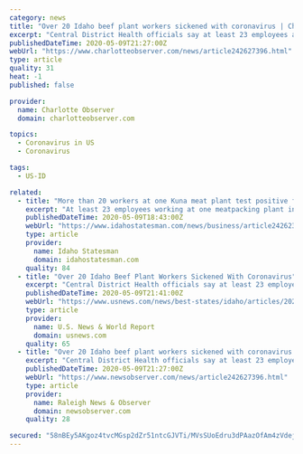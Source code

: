 ```yaml
---
category: news
title: "Over 20 Idaho beef plant workers sickened with coronavirus | Charlotte Observer"
excerpt: "Central District Health officials say at least 23 employees at a beef processing plant near Boise, Idaho, have tested positive for the coronavirus."
publishedDateTime: 2020-05-09T21:27:00Z
webUrl: "https://www.charlotteobserver.com/news/article242627396.html"
type: article
quality: 31
heat: -1
published: false

provider:
  name: Charlotte Observer
  domain: charlotteobserver.com

topics:
  - Coronavirus in US
  - Coronavirus

tags:
  - US-ID

related:
  - title: "More than 20 workers at one Kuna meat plant test positive for coronavirus"
    excerpt: "At least 23 employees working at one meatpacking plant in Kuna have tested positive for the coronavirus, Central District Health officials confirmed Saturday. One additional employee also is presumed to have the virus,"
    publishedDateTime: 2020-05-09T18:43:00Z
    webUrl: "https://www.idahostatesman.com/news/business/article242623441.html"
    type: article
    provider:
      name: Idaho Statesman
      domain: idahostatesman.com
    quality: 84
  - title: "Over 20 Idaho Beef Plant Workers Sickened With Coronavirus"
    excerpt: "Central District Health officials say at least 23 employees at a beef processing plant near Boise, Idaho, have tested positive for the coronavirus."
    publishedDateTime: 2020-05-09T21:41:00Z
    webUrl: "https://www.usnews.com/news/best-states/idaho/articles/2020-05-09/over-20-idaho-beef-plant-workers-sickened-with-coronavirus"
    type: article
    provider:
      name: U.S. News & World Report
      domain: usnews.com
    quality: 65
  - title: "Over 20 Idaho beef plant workers sickened with coronavirus | Raleigh News & Observer"
    excerpt: "Central District Health officials say at least 23 employees at a beef processing plant near Boise, Idaho, have tested positive for the coronavirus."
    publishedDateTime: 2020-05-09T21:27:00Z
    webUrl: "https://www.newsobserver.com/news/article242627396.html"
    type: article
    provider:
      name: Raleigh News & Observer
      domain: newsobserver.com
    quality: 28

secured: "58nBEy5AKgoz4tvcMGsp2dZr51ntcGJVTi/MVsSUoEdru3dPAazOfAm4zVdejC14cxl6pucI+2DKT/cK6ucft2RmTypRZUShgR2Bee3zdgxyUue2xPOmmOQT3byBVQPN/WZvnBe5jCE2sLQy+GpuNvPrQ/X2B07lHWDtULsUqKjHAByhJAfMSNoTCDnXyQSDf5wuPesc6AvmqJHCd6gB0cEguMGD2KpOacI2Uz67sDlpE9/1qglaROM/elajeliDPAfhAUfSsNsxQzjXcdIokGXQ5p4TGFaiRd8BfrJELiizJEc2ahhWljn8iChiYr0Y;onSz1+Ofs9J6FuByOJbH6g=="
---
```


